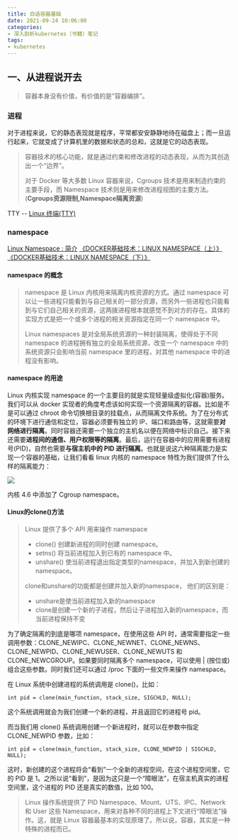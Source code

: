 ```yaml
---
title: 白话容器基础
date: 2021-09-24 10:06:00
categories: 
- 深入剖析kubernetes（书籍）笔记
tags:
- kubernetes
---
```


## 一、从进程说开去

>容器本身没有价值，有价值的是“容器编排”。

### 进程

对于进程来说，它的静态表现就是程序，平常都安安静静地待在磁盘上；而一旦运行起来，它就变成了计算机里的数据和状态的总和，这就是它的动态表现。

>容器技术的核心功能，就是通过约束和修改进程的动态表现，从而为其创造出一个“边界”。
>
>对于 Docker 等大多数 Linux 容器来说，Cgroups 技术是用来制造约束的主要手段，而 Namespace 技术则是用来修改进程视图的主要方法。(**Cgroups资源限制,Namespace隔离资源**)

TTY -- [Linux 终端(TTY)](https://www.cnblogs.com/sparkdev/p/11460821.html)

### namespace

[Linux Namespace : 简介](https://www.cnblogs.com/sparkdev/p/9365405.html)
[《DOCKER基础技术：LINUX NAMESPACE（上）》](https://coolshell.cn/articles/17010.html) 
[《DOCKER基础技术：LINUX NAMESPACE（下）》](https://coolshell.cn/articles/17029.html)

#### namespace 的概念

>namespace 是 Linux 内核用来隔离内核资源的方式。通过 namespace 可以让一些进程只能看到与自己相关的一部分资源，而另外一些进程也只能看到与它们自己相关的资源，这两拨进程根本就感觉不到对方的存在。具体的实现方式是把一个或多个进程的相关资源指定在同一个 namespace 中。
>
>Linux namespaces 是对全局系统资源的一种封装隔离，使得处于不同 namespace 的进程拥有独立的全局系统资源，改变一个 namespace 中的系统资源只会影响当前 namespace 里的进程，对其他 namespace 中的进程没有影响。

#### namespace 的用途

Linux 内核实现 namespace 的一个主要目的就是实现轻量级虚拟化(容器)服务。
我们可以从 docker 实现者的角度考虑该如何实现一个资源隔离的容器。比如是不是可以通过 chroot 命令切换根目录的挂载点，从而隔离文件系统。为了在分布式的环境下进行通信和定位，容器必须要有独立的 IP、端口和路由等，这就需要**对网络进行隔离**。同时容器还需要一个独立的主机名以便在网络中标识自己。接下来还需要**进程间的通信、用户权限等的隔离**。最后，运行在容器中的应用需要有进程号(PID)，自然也需要**与宿主机中的 PID 进行隔离**。也就是说这六种隔离能力是实现一个容器的基础，让我们看看 linux 内核的 namespace 特性为我们提供了什么样的隔离能力：

![](https://cdn.jsdelivr.net/gh/LVicBlack/IMG/root/20210924180752.png)

内核 4.6 中添加了 Cgroup namespace。

#### Linux的clone()方法

>Linux 提供了多个 API 用来操作 namespace
>- clone() 创建新进程的同时创建 namespace。
>- setns() 将当前进程加入到已有的 namespace 中。
>- unshare() 使当前进程退出指定类型的namespace，并加入到新创建的namespace。
>
>clone和unshare的功能都是创建并加入新的namespace， 他们的区别是：
>  - unshare是使当前进程加入新的namespace
>  - clone是创建一个新的子进程，然后让子进程加入新的namespace，而当前进程保持不变

为了确定隔离的到底是哪项 namespace，在使用这些 API 时，通常需要指定一些调用参数：CLONE_NEWIPC、CLONE_NEWNET、CLONE_NEWNS、CLONE_NEWPID、CLONE_NEWUSER、CLONE_NEWUTS 和 CLONE_NEWCGROUP。如果要同时隔离多个 namespace，可以使用 | (按位或)组合这些参数。同时我们还可以通过 /proc 下面的一些文件来操作 namespace。



在 Linux 系统中创建进程的系统调用是 clone()，比如：
```
int pid = clone(main_function, stack_size, SIGCHLD, NULL); 
```
这个系统调用就会为我们创建一个新的进程，并且返回它的进程号 pid。

而当我们用 clone() 系统调用创建一个新进程时，就可以在参数中指定 CLONE_NEWPID 参数，比如：
```
int pid = clone(main_function, stack_size, CLONE_NEWPID | SIGCHLD, NULL); 
```
这时，新创建的这个进程将会“看到”一个全新的进程空间，在这个进程空间里，它的 PID 是 1。之所以说“看到”，是因为这只是一个“障眼法”，在宿主机真实的进程空间里，这个进程的 PID 还是真实的数值，比如 100。

>Linux 操作系统提供了 PID Namespace、Mount、UTS、IPC、Network 和 User 这些 Namespace，用来对各种不同的进程上下文进行“障眼法”操作。这，就是 Linux 容器最基本的实现原理了。所以说，容器，其实是一种特殊的进程而已。



























